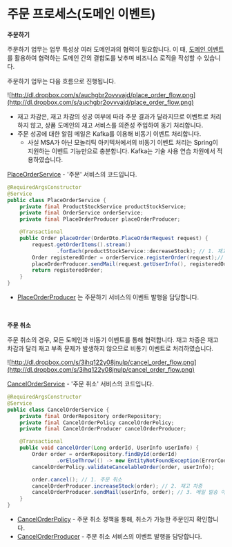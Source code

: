 # 주문 프로세스(도메인 이벤트)

**주문하기**

주문하기 업무는 업무 특성상 여러 도메인과의 협력이 필요합니다. 이 때, [도메인 이벤트](https://engineering-skcc.github.io/microservice%20modeling/BackEnd-modeling-domainModeling/#%EB%8F%84%EB%A9%94%EC%9D%B8-%EC%9D%B4%EB%B2%A4%ED%8A%B8) 를 활용하여 협력하는 도메인 간의 결합도를 낮추며 비즈니스 로직을 작성할 수 있습니다.

주문하기 업무는 다음 흐름으로 진행됩니다.

![http://dl.dropbox.com/s/auchgbr2ovvvajd/place_order_flow.png](http://dl.dropbox.com/s/auchgbr2ovvvajd/place_order_flow.png)

- 재고 차감은, 재고 차감의 성공 여부에 따라 주문 결과가 달라지므로 이벤트로 처리하지 않고, 상품 도메인의 재고 서비스를 의존성 주입하여 동기 처리합니다.
- 주문 성공에 대한 알림 메일은 Kafka를 이용해 비동기 이벤트 처리합니다.
    - 사실 MSA가 아닌 모놀리틱 아키텍처에서의 비동기 이벤트 처리는 Spring이 지원하는 이벤트 기능만으로 충분합니다. Kafka는 기술 사용 연습 차원에서 적용하였습니다.


[PlaceOrderService](https://github.com/eastshine-high/auction-backend/blob/main/app/src/main/java/com/eastshine/auction/order/application/PlaceOrderService.java) - '주문' 서비스의 코드입니다.

```java
@RequiredArgsConstructor
@Service
public class PlaceOrderService {
    private final ProductStockService productStockService;
    private final OrderService orderService;
    private final PlaceOrderProducer placeOrderProducer;

    @Transactional
    public Order placeOrder(OrderDto.PlaceOrderRequest request) {
        request.getOrderItems().stream()
                .forEach(productStockService::decreaseStock); // 1. 재고 차감
        Order registeredOrder = orderService.registerOrder(request);// 2. 주문 등록
        placeOrderProducer.sendMail(request.getUserInfo(), registeredOrder); // 3. 메일 발송 이벤트 발행
        return registeredOrder;
    }
}
```

- [PlaceOrderProducer](https://github.com/eastshine-high/auction-backend/blob/main/app/src/main/java/com/eastshine/auction/order/adaptor/PlaceOrderProducer.java) 는 주문하기 서비스의 이벤트 발행을 담당합니다.

<br>

**주문 취소**

주문 취소의 경우, 모든 도메인과 비동기 이벤트를 통해 협력합니다. 재고 차증은 재고 차감과 달리 재고 부족 문제가 발생하지 않으므로 비통기 이벤트로 처리하였습니다.

![http://dl.dropbox.com/s/3ihq122y08jnulp/cancel_order_flow.png](http://dl.dropbox.com/s/3ihq122y08jnulp/cancel_order_flow.png)

[CancelOrderService](https://github.com/eastshine-high/auction-backend/blob/main/app/src/main/java/com/eastshine/auction/order/application/CancelOrderService.java) - '주문 취소' 서비스의 코드입니다.

```java
@RequiredArgsConstructor
@Service
public class CancelOrderService {
    private final OrderRepository orderRepository;
    private final CancelOrderPolicy cancelOrderPolicy;
    private final CancelOrderProducer cancelOrderProducer;    

    @Transactional
    public void cancelOrder(Long orderId, UserInfo userInfo) {
        Order order = orderRepository.findById(orderId)
                .orElseThrow(() -> new EntityNotFoundException(ErrorCode.ORDER_NOT_FOUND));
        cancelOrderPolicy.validateCancelableOrder(order, userInfo);

        order.cancel(); // 1. 주문 취소
        cancelOrderProducer.increaseStock(order); // 2. 재고 차증
        cancelOrderProducer.sendMail(userInfo, order); // 3. 메일 발송 이벤트 발행
    }
}
```

- [CancelOrderPolicy](https://github.com/eastshine-high/auction-backend/blob/main/app/src/main/java/com/eastshine/auction/order/domain/policy/CancelOrderPolicy.java) - 주문 취소 정책을 통해, 취소가 가능한 주문인지 확인합니다.
- [CancelOrderProducer](https://github.com/eastshine-high/auction-backend/blob/main/app/src/main/java/com/eastshine/auction/order/adaptor/CancelOrderProducer.java) - 주문 취소 서비스의 이벤트 발행을 담당합니다.
